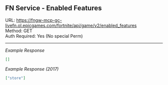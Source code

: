 ## FN Service - Enabled Features

URL: https://fngw-mcp-gc-livefn.ol.epicgames.com/fortnite/api/game/v2/enabled_features \
Method: GET \
Auth Required: Yes (No special Perm)

---

_Example Response_

```json
[]
```

_Example Response (2017)_

```json
["store"]
```
